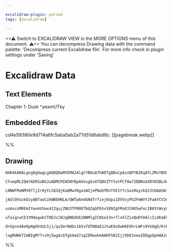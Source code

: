 ```yaml
---

excalidraw-plugin: parsed
tags: [excalidraw]

---
```

==⚠  Switch to EXCALIDRAW VIEW in the MORE OPTIONS menu of this document. ⚠== You can decompress Drawing data with the command palette: 'Decompress current Excalidraw file'. For more info check in plugin settings under 'Saving'


# Excalidraw Data
## Text Elements
Chapter 1: Dusk ^yeamUTky

## Embedded Files
cd4e59380e9d714a6fc5aba5ab2a77d51d6abd8c: [[pagebreak.webp]]

%%
## Drawing
```compressed-json
N4KAkARALgngDgUwgLgAQQQDwMYEMA2AlgCYBOuA7hADTgQBuCpAzoQPYB2KqATLZMzYBXUtiRoIACyhQ4zZAHoFAc0JRJQgEYA6bGwC2CgF7N6hbEcK4OCtptbErHALRY8RMpWdx8Q1TdIEfARcZgRmBShcZQUebTieGjoghH0EDihmbgBtcDBQMELoeHF0Qn1opH4ixhZ2LjQAdgAGRurIWtZOADlOMW4ARgBOYaGAViGAZgAOABZ2iEIOYixu

CFxmpMLIQmYAERSoBGJuADMCMIWSNYBpAGVugGsATQBVZTYtotPCfHw72DBNaSXDYDSBL4CKCkNiPBAAdRI6kGC2Y0NhCABMCBEkEHkhEBhfkkHHCWTQAwWbDgoLUMEGzWaC2syhxqCZeUgmG4zkakwAbNohtMBo0RYyxtMJvyFvS0CLJtoBvyhrMeJM+WNhs0hqj0XCAMJsfBsUhraHWZg0wIZAmaUGPZRE5ZGk1miQWjhW3A2qAEihIySDWbTO

LNNWTMaNMY8fljZr8yYLSQIQjKaQMwV8gazWZjePNabTRnTVEIY7cSazRoyzkQJ3COAASWI5NQ2QAugtTuQ0i3uBwhH8Fs7iKTmG3B8O65phMsAKLBNIZNudhZCODEXBHE4UxrKgX8lo8BN8OtEDiPAdD/ALE3YOG71DnfCXOto7dCNsQRDLJbKAkfmCfsJGwYhZgQCYZmaBAhmIfdZlwflTmwMZcHtNDNB4XBGkaYgtWIfl0OIaZsAJZh3FKXJt

jASlOVozkOzyABfaoCiKWBEHNLA/QWTp6m4GNdTrfiej6Upi1DVVxjPbZFmWVYJFwAYCV2A5gh3M4LgQK4nwgGAQn0V4ABVHnpbtfn+QFSggPFrj1GE4URYhkTQWSijRRzMWstY7JOEdhHTcc2zouTqVpWAGQ5OSWTZaKim5NBnB4AYBm0aYRklVKxirSYUtLOs5VQHM0vDAYeFjEZ+WmSZlTGByMVdU01gAYlOdqOrtB0GyEF1jWaj1yC9a10l4

usAxcoM0EmIYwxmVVwx4IZqujZNU3TP00ETbQZqGPb5v5ENZgFMsK3lNUSwFeLIB65tWxyLs6x7XA+yfKdbzrUdguvac5NnXriEXVJRtXR65I3LdNL3A9+RVRpVR4NpzyWK80Heu82AfM7n207tOCgO5CCMUp420fc9vGVL92mRpZmEuTTnxgAxF7fiK0KOJ4tYDRBOAjlIYq0D2L8rxHShjK5iQedwPmmEF1BheYUW6yOTAoAAQSIZQGnQYJTjG

uTaigcwCE1tMdegakCT0DJcCWJgQNQdG61NNMlgICW1e53n+flxXlZioQoDYAAlcIidKaEhB05HSQACXWjMKXiMYWPAMH1jgOAAW3Up2OgFM0jWLWM2qBhCAQCgACFutHJr3XQFrC2b6YvggbARF9Jsjn0AEvPr1qOs6suO9ILue5rh8er6t1zSG71fTb0fx9SJnLKxNlbONey8nbzvRu71I+4xZzXN4Ef94yQ/e/1bzsRsvyl8vqBr5DwKSTJFF

d+Xg+e4AeRpNgOkUUL5j1/qvZmrN8Ds1ASvfQTN8aE2JtwE8sDwH6E9hrLWFs9YG0gD/K+Pcc6kA1mPNgFAUy4DejeNBhDUjzmWOrMhFCQh6R9DCKgZcKIwj+AADW4GKZoSpYzHWrPyFKGokYeWwDw/AzxBJZlmlBHgxYhgtHzGXIwbADDcHYh0Ag0dBgsVoS/Hub8AbfQkKONuToSBINKM7IotjiADzQHoiAVdjR6RapMecvjfFMyZgSMOyghw+

lagMdWkTImBIgMY7+z9j5wgAcbTgk4aG7zgIEMwwhmAAHFSB2Ijj9D63xewIDDgpQpHAAJuLrOkdCwQnxRxjnJbARA4DcBaQsDgL1I6kGjlSIOF5+nR3iUUOwAArBA2BMh3F6XAAAsmwFYDDGnYxfGEcArE6BAXCLo5iIBmJAA==
```
%%